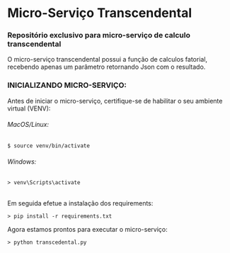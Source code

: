 # Micro-Serviço Transcendental
### Repositório exclusivo para micro-serviço de calculo transcendental

O micro-serviço transcendental possui a função de calculos fatorial, 
recebendo apenas um parâmetro retornando Json com o resultado.

### INICIALIZANDO MICRO-SERVIÇO:

Antes de iniciar o micro-serviço, certifique-se de habilitar o seu ambiente virtual (VENV):
###### MacOS/Linux:
```
$ source venv/bin/activate
```
###### Windows:
```
> venv\Scripts\activate
```

</br>Em seguida efetue a instalação dos requirements:
```
> pip install -r requirements.txt
```

Agora estamos prontos para executar o micro-serviço:
```
> python transcedental.py
```
